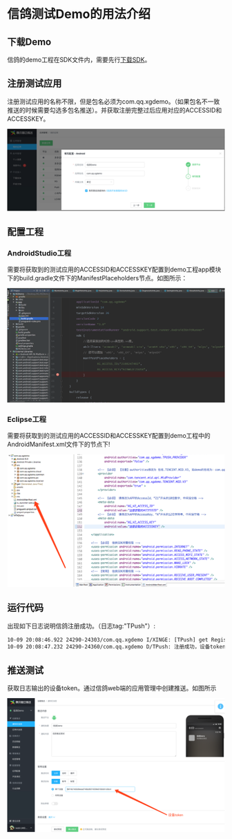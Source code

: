 # 信鸽测试Demo的用法介绍

## 下载Demo

信鸽的demo工程在SDK文件内，需要先行[下载SDK](http://xg.qq.com/ctr_index/download)。

## 注册测试应用

注册测试应用的名称不限，但是包名必须为com.qq.xgdemo。（如果包名不一致推送的时候需要勾选多包名推送）。并获取注册完整过后应用对应的ACCESSID和ACCESSKEY。

![](/assets/注册信鸽demo.png)

## 配置工程

### AndroidStudio工程


需要将获取到的测试应用的ACCESSID和ACCESSKEY配置到demo工程app模块下的build.gradle文件下的ManifestPlaceholders节点。如图所示：

![](/assets/AndroidStudioDemo.png)

### Eclipse工程

需要将获取到的测试应用的ACCESSID和ACCESSKEY配置到demo工程中的AndroidManifest.xml文件下的<mata-data>节点下!

![](/assets/eclipseDemo.png)


## 运行代码

出现如下日志说明信鸽注册成功。（日志tag:"TPush"）:

```xml
10-09 20:08:46.922 24290-24303/com.qq.xgdemo I/XINGE: [TPush] get RegisterEntity:RegisterEntity [accessId=2100250470, accessKey=null, token=5874b7465d9eead746bd9374559e010b0d1c0bc4, packageName=com.qq.xgdemo, state=0, timestamp=1507550766, xgSDKVersion=3.11, appVersion=1.0]
10-09 20:08:47.232 24290-24360/com.qq.xgdemo D/TPush: 注册成功，设备token为：5874b7465d9eead746bd9374559e010b0d1c0bc4
```

## 推送测试

获取日志输出的设备token。通过信鸽web端的应用管理中创建推送。如图所示

![](/assets/推送测试.png)


